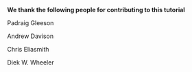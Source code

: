 **We thank the following people for contributing to this tutorial**

Padraig Gleeson

Andrew Davison

Chris Eliasmith

Diek W. Wheeler


